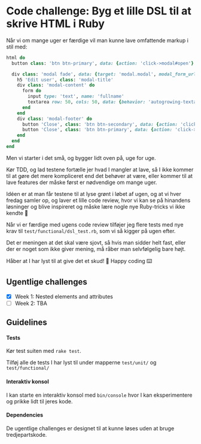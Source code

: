 # Code challenge: Byg et lille DSL til at skrive HTML i Ruby

Når vi om mange uger er færdige vil man kunne lave omfattende markup i stil med:

```ruby
html do
  button class: 'btn btn-primary', data: {action: 'click->modal#open'}

  div class: 'modal fade', data: {target: 'modal.modal', modal_form_url: user_path(user)} do
    h5 'Edit user', class: 'modal-title'
    div class: 'modal-content' do
      form do
        input type: 'text', name: 'fullname'
        textarea row: 50, cols: 50, data: {behavior: 'autogrowing-textarea'}
      end
    end
    div class: 'modal-footer' do
      button 'Close', class: 'btn btn-secondary', data: {action: 'click->modal#close'}
      button 'Close', class: 'btn btn-primary', data: {action: 'click->modal#save'}
    end
  end
end
```

Men vi starter i det små, og bygger lidt oven på, uge for uge.

Kør TDD, og lad testene fortælle jer hvad I mangler at lave, så I ikke kommer til at gøre det mere kompliceret end det behøver at være, eller kommer til at lave features der måske først er nødvendige om mange uger.

Idéen er at man får testene til at lyse grønt i løbet af ugen, og at vi hver fredag samler op, og laver et lille code review, hvor vi kan se på hinandens løsninger og blive inspireret og måske lære nogle nye Ruby-tricks vi ikke kendte 🙂

Når vi er færdige med ugens code review tilføjer jeg flere tests med nye krav til `test/functional/dsl_test.rb`, som vi så kigger på ugen efter.

Det er meningen at det skal være sjovt, så hvis man sidder helt fast, eller der er noget som ikke giver mening, må råber man selvfølgelig bare højt.

Håber at I har lyst til at give det et skud! 🙂 Happy coding ⌨️

## Ugentlige challenges

- [x] Week 1: Nested elements and attributes
- [ ] Week 2: TBA

## Guidelines

#### Tests
Kør test suiten med `rake test`.

Tilføj alle de tests I har lyst til under mapperne `test/unit/` og `test/functional/`

#### Interaktiv konsol
I kan starte en interaktiv konsol med `bin/console` hvor I kan eksperimentere og prikke lidt til jeres kode.

#### Dependencies
De ugentlige challenges er designet til at kunne løses uden at bruge tredjepartskode.
